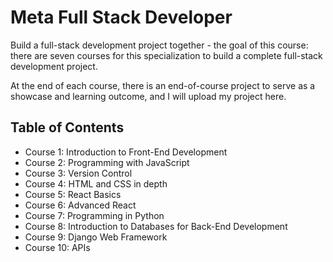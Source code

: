 # Meta Full Stack Developer


Build a full-stack development project together - the goal of this course: there are seven courses for this specialization to build a complete full-stack development project.

At the end of each course, there is an end-of-course project to serve as a showcase and learning outcome, and I will upload my project here. 


## Table of Contents

- Course 1: Introduction to Front-End Development
- Course 2: Programming with JavaScript
- Course 3: Version Control
- Course 4: HTML and CSS in depth
- Course 5: React Basics
- Course 6: Advanced React
- Course 7: Programming in Python
- Course 8: Introduction to Databases for Back-End Development
- Course 9: Django Web Framework
- Course 10: APIs


<!-- - [Course 1: Introduction to Front-End Development](#course-1-introduction-to-front-end-development)
- [Course 2: Programming with JavaScript](#course-2-programming-with-javascript)
- [Course 3: Version Control](#course-3-version-control)
- [Course 4: HTML and CSS in depth](#course-4-html-and-css-in-depth)
- [Course 5: React Basics](#course-5-react-basics)
- [Course 6: Advanced React](#course-6-advanced-react)
- [Course 7: Programming in Python](#course-7-programming-in-python)
- [Course 8: Introduction to Databases for Back-End Development](#course-8-introduction-to-databases-for-back-end-development)
- [Course 9: Django Web Framework](#course-9-django-web-framework)
- [Course 10: APIs](#course-10-apis) -->


<!-- 
## Course 1: Introduction to Front-End Development


## Course 2: Programming with JavaScript


## Course 3: Version Control


## Course 4: HTML and CSS in depth


## Course 5: React Basics


## Course 6: Advanced React


## Course 7: Programming in Python


## Course 8: Introduction to Databases for Back-End Development


## Course 9: Django Web Framework


## Course 10: APIs -->